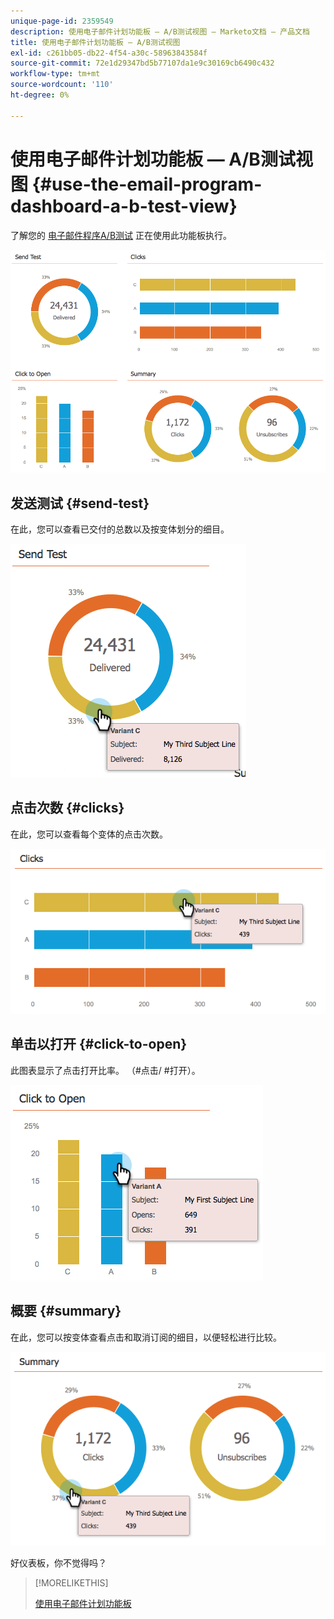 ```yaml
---
unique-page-id: 2359549
description: 使用电子邮件计划功能板 — A/B测试视图 — Marketo文档 — 产品文档
title: 使用电子邮件计划功能板 — A/B测试视图
exl-id: c261bb05-db22-4f54-a30c-58963843584f
source-git-commit: 72e1d29347bd5b77107da1e9c30169cb6490c432
workflow-type: tm+mt
source-wordcount: '110'
ht-degree: 0%

---
```


# 使用电子邮件计划功能板 — A/B测试视图 {#use-the-email-program-dashboard-a-b-test-view}

了解您的 [电子邮件程序A/B测试](/help/marketo/product-docs/email-marketing/email-programs/email-program-actions/email-test-a-b-test/add-an-a-b-test.md) 正在使用此功能板执行。

![](assets/image2014-9-12-16-3a14-3a28.png)

## 发送测试 {#send-test}

在此，您可以查看已交付的总数以及按变体划分的细目。

![](assets/image2014-9-12-16-3a16-3a2.png)

## 点击次数 {#clicks}

在此，您可以查看每个变体的点击次数。

![](assets/image2014-9-12-16-3a16-3a20.png)

## 单击以打开 {#click-to-open}

此图表显示了点击打开比率。 （#点击/ #打开）。

![](assets/image2014-9-12-16-3a16-3a36.png)

## 概要 {#summary}

在此，您可以按变体查看点击和取消订阅的细目，以便轻松进行比较。

![](assets/image2014-9-12-16-3a16-3a45.png)

好仪表板，你不觉得吗？

>[!MORELIKETHIS]
>
>[使用电子邮件计划功能板](/help/marketo/product-docs/email-marketing/email-programs/email-program-data/use-the-email-program-dashboard.md)
